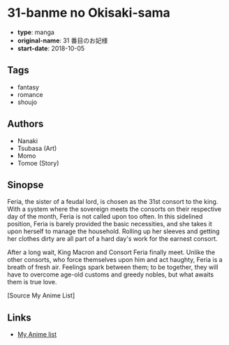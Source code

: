 # 31-banme no Okisaki-sama

-   **type**: manga
-   **original-name**: 31 番目のお妃様
-   **start-date**: 2018-10-05

## Tags

-   fantasy
-   romance
-   shoujo

## Authors

-   Nanaki
-   Tsubasa (Art)
-   Momo
-   Tomoe (Story)

## Sinopse

Feria, the sister of a feudal lord, is chosen as the 31st consort to the king. With a system where the sovereign meets the consorts on their respective day of the month, Feria is not called upon too often. In this sidelined position, Feria is barely provided the basic necessities, and she takes it upon herself to manage the household. Rolling up her sleeves and getting her clothes dirty are all part of a hard day's work for the earnest consort.

After a long wait, King Macron and Consort Feria finally meet. Unlike the other consorts, who force themselves upon him and act haughty, Feria is a breath of fresh air. Feelings spark between them; to be together, they will have to overcome age-old customs and greedy nobles, but what awaits them is true love.

[Source My Anime List]

## Links

-   [My Anime list](https://myanimelist.net/manga/121362/31-banme_no_Okisaki-sama)
